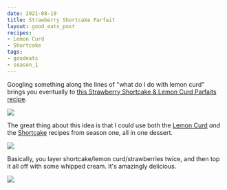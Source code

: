 ```yaml
---
date: 2021-08-19
title: Strawberry Shortcake Parfait
layout: good_eats_post
recipes:
- Lemon Curd
- Shortcake
tags:
- goodeats
- season_1
---
```


Googling something along the lines of "what do I do with lemon curd" brings you
eventually to [this Strawberry Shortcake & Lemon Curd Parfaits recipe](https://www.therisingspoon.com/2016/07/strawberry-shortcake-lemon-curd-parfait.html).

<a href="https://photos.google.com/share/AF1QipMHIz7Pm-kIpRUhE9VkWVn-m394dKRKFkZoFNaIFwmu0w42rl_7eTGxPr3QaFEaXw/photo/AF1QipPIl92s2Qt_SNXrmZF48D8w_hbU1nkjbNyMd5Cz?key=V25lYkxNdzB2R0I5SHVPWmc5cDhDTVUtUkZWcXNR"><img src="https://lh3.googleusercontent.com/pw/AM-JKLXKC8rFsH--DTejUITV5-1bkOn2OFAtWVflhorE6LVkik8qk8wAzpWcpWXC_1vbVJs-p5QF6xHzU6hh4v2jYOKJdPZZaOuKNEqvBryhRTS5op2VGFyDok82RGw3Rr7Ik2b-0A8w0iUObaTTedxI37AU=w500-no" /></a>

The great thing about this idea is that I could use both the
[Lemon Curd](https://www.foodnetwork.com/recipes/alton-brown/lemon-curd-recipe-1909621)
_and_ the [Shortcake](https://www.foodnetwork.com/recipes/shortcake-recipe-1910146)
recipes from season one, all in one dessert.

<a href="https://photos.google.com/share/AF1QipMHIz7Pm-kIpRUhE9VkWVn-m394dKRKFkZoFNaIFwmu0w42rl_7eTGxPr3QaFEaXw/photo/AF1QipP0x1a970JUG4o4AW5pvXnrj6UIWlWZTD3TODHG?key=V25lYkxNdzB2R0I5SHVPWmc5cDhDTVUtUkZWcXNR"><img src="https://lh3.googleusercontent.com/pw/AM-JKLUGKPeEupqyIIzNGIgSd9oDHWWQbc9nxTDCVSxsYkeel5DpD2yNvrU7-xDjK8Jw1Yn0ue8mR14vPO3ftYAiAhgl7R7nhcbqHpNmGW1fjCdcjwFLTSiPE6v-z3cFHpWlboMmXlc07iokbXMyD6UToacs=w500-no" /></a>

Basically, you layer shortcake/lemon curd/strawberries twice, and then top it all
off with some whipped cream. It's amazingly delicious.

<a href="https://photos.google.com/share/AF1QipMHIz7Pm-kIpRUhE9VkWVn-m394dKRKFkZoFNaIFwmu0w42rl_7eTGxPr3QaFEaXw/photo/AF1QipMJsMynf0JBm-9Bw0QS_jozfcwwGzlc5Yw4ZAy3?key=V25lYkxNdzB2R0I5SHVPWmc5cDhDTVUtUkZWcXNR"><img src="https://lh3.googleusercontent.com/pw/AM-JKLU4eh6IhuaZ1dv0et2p1QH4wov7Rb2js-cevFnekA3xl6fQjTD7PogWqsnwW8WnDtOrg9xunN8wqctii9v4lKNgrtEmOQKnexIyTbsWAQbxoGV4SfgtwqpinSA7LkjK3Mz_pjcNMKugizBdlgBPebkJ=w500-no" /></a>
